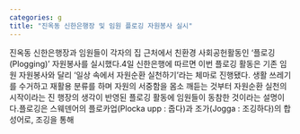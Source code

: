 ```yaml
---
categories: g
title: "진옥동 신한은행장 및 임원 플로깅 자원봉사 실시"
---
```

진옥동 신한은행장과 임원들이 각자의 집 근처에서 친환경 사회공헌활동인 ‘플로깅(Plogging)’ 자원봉사를 실시했다.4일 신한은행에 따르면 이번 플로깅 활동은 기존 임원 자원봉사와 달리 ‘일상 속에서 자원순환 실천하기’라는 체마로 진행됐다. 생활 쓰레기를 수거하고 재활용 분류를 하며 자원의 서중함을 몸소 깨듣는 것부터 자원순환 실천의 시작이라는 진 행장의 생각이 반영된 플로깅 활동에 임원들이 동참한 것이라는 설명이다.플로깅은 스웨덴어의 플로카업(Plocka upp : 줍다)과 조가(Jogga : 조깅하다)의 합성어로, 조깅을 통해